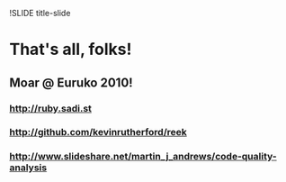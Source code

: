 !SLIDE title-slide

# That's all, folks!

## Moar @ Euruko 2010!

### http://ruby.sadi.st
### http://github.com/kevinrutherford/reek
### http://www.slideshare.net/martin_j_andrews/code-quality-analysis
